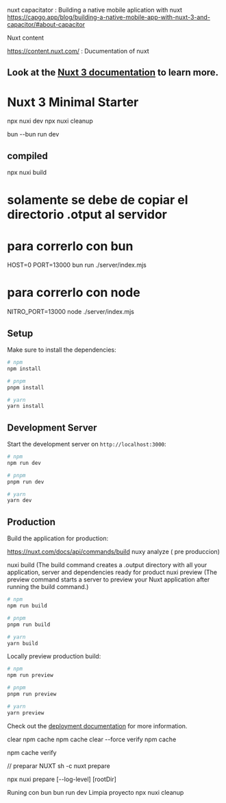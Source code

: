 nuxt capacitator :  Building a native mobile aplication with nuxt
https://capgo.app/blog/building-a-native-mobile-app-with-nuxt-3-and-capacitor/#about-capacitor

Nuxt content

https://content.nuxt.com/ : Ducumentation of nuxt

## Look at the [Nuxt 3 documentation](https://nuxt.com/docs/getting-started/introduction) to learn more.


# Nuxt 3 Minimal Starter
npx nuxi dev
npx nuxi cleanup

bun --bun run dev

## compiled
npx nuxi build

# solamente se debe de copiar el directorio .otput al servidor 
# para correrlo con bun
HOST=0 PORT=13000 bun run ./server/index.mjs
# para correrlo con node
NITRO_PORT=13000 node ./server/index.mjs


## Setup

Make sure to install the dependencies:

```bash
# npm
npm install

# pnpm
pnpm install

# yarn
yarn install
```

## Development Server

Start the development server on `http://localhost:3000`:

```bash
# npm
npm run dev

# pnpm
pnpm run dev

# yarn
yarn dev
```

 
## Production

Build the application for production:

https://nuxt.com/docs/api/commands/build
nuxy analyze ( pre produccion)

nuxi build (The build command creates a .output directory with all your application, server and dependencies ready for product
nuxi preview (The preview command starts a server to preview your Nuxt application after running the build command.)

```bash
# npm
npm run build

# pnpm
pnpm run build

# yarn
yarn build
```

Locally preview production build:

```bash
# npm
npm run preview

# pnpm
pnpm run preview

# yarn
yarn preview
```

Check out the [deployment documentation](https://nuxt.com/docs/getting-started/deployment) for more information.

clear npm cache
npm cache clear --force
verify npm cache

npm cache verify

// preparar NUXT
sh -c nuxt prepare

npx nuxi prepare [--log-level] [rootDir]

Runing con bun
bun run dev
Limpia proyecto
npx nuxi cleanup
